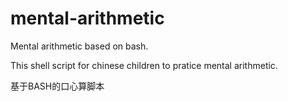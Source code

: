 # mental-arithmetic
Mental arithmetic based on bash.

This shell script for chinese children to pratice mental arithmetic.

基于BASH的口心算脚本
